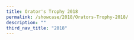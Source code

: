 ```yaml
---
title: Orator's Trophy 2018
permalink: /showcase/2018/Orators-Trophy-2018/
description: ""
third_nav_title: "2018"
---
```

